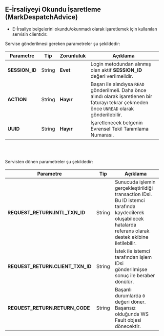 ## E-İrsaliyeyi Okundu İşaretleme (MarkDespatchAdvice)
* E-İrsaliye belgelerini okundu/okunmadı olarak işaretlemek için kullanılan servisin clientıdır.

Servise gönderilmesi gereken parametreler şu şekildedir:

Parametre | Tip         | Zorunluluk  | Açıklama
--------- | ----------- | ----------- | -----------
**SESSION_ID** | String | **Evet** | Login metodundan alınmış olan aktif **SESSION_ID** değeri verilmelidir.
**ACTION** | String | **Hayır** | Başarı ile alındıysa `READ` gönderilmeli. Daha önce alındı olarak işaretlenen bir faturayı tekrar çekmeden önce `UNREAD` olarak gönderilebilir.
**UUID** | String | **Hayır** | İşaretlenecek belgenin Evrensel Tekil Tanımlama Numarası.
<br><br>

Servisten dönen parametreler şu şekildedir:

Parametre | Tip        | Açıklama
--------- | ----------- | -----------
**REQUEST_RETURN.INTL_TXN_ID** | String | Sunucuda işlemin gerçekleştirildiği transaction IDsi. Bu ID istemci tarafında kaydedilerek oluşabilecek hatalarda referans olarak destek ekibine iletilebilir.
**REQUEST_RETURN.CLIENT_TXN_ID** | String | İstek ile istemci tarafından işlem IDsi gönderilmişse sonuç ile beraber dönülür.
**REQUEST_RETURN.RETURN_CODE** | String | Başarılı durumlarda `0` değeri döner. Başarısız olduğunda WS Fault objesi dönecektir.